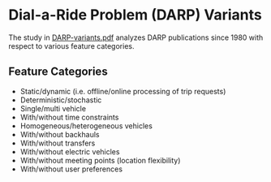 # Dial-a-Ride Problem (DARP) Variants

The study in [DARP-variants.pdf](DARP-variants.pdf) analyzes DARP publications since 1980 with respect to various feature categories.

## Feature Categories

- Static/dynamic (i.e. offline/online processing of trip requests)
- Deterministic/stochastic
- Single/multi vehicle
- With/without time constraints
- Homogeneous/heterogeneous vehicles
- With/without backhauls
- With/without transfers
- With/without electric vehicles
- With/without meeting points (location flexibility)
- With/without user preferences

